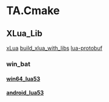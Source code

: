 # TA.Cmake

## XLua_Lib

[xLua](https://github.com/Tencent/xLua)
[build_xlua_with_libs](https://github.com/chexiongsheng/build_xlua_with_libs)
[lua-protobuf](https://github.com/starwing/lua-protobuf)

### win_bat

#### [win64_lua53](xlua_libs/build/make_win64_lua53.bat)

#### [android_lua53](xlua_libs/build/make_android_lua53.bat)
